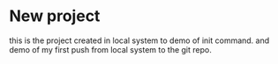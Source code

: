 # New project
this is the project created in local system to demo of init command.
and demo of my first push from local system to the git repo.
